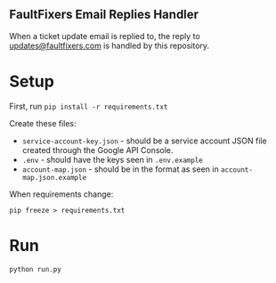 FaultFixers Email Replies Handler
---------------------------------

When a ticket update email is replied to, the reply to updates@faultfixers.com is handled by this repository.

Setup
=====

First, run `pip install -r requirements.txt`

Create these files:

* `service-account-key.json` - should be a service account JSON file created through the Google API Console.
* `.env` - should have the keys seen in `.env.example`
* `account-map.json` - should be in the format as seen in `account-map.json.example`

When requirements change:

`pip freeze > requirements.txt`

Run
===

`python run.py`
